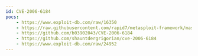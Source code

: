 ```yaml
---
id: CVE-2006-6184
pocs:
    - https://www.exploit-db.com/raw/16350
    - https://raw.githubusercontent.com/rapid7/metasploit-framework/master/modules/exploits/windows/tftp/attftp_long_filename.rb
    - https://github.com/b03902043/CVE-2006-6184
    - https://github.com/shauntdergrigorian/cve-2006-6184
    - https://www.exploit-db.com/raw/24952
---
```

